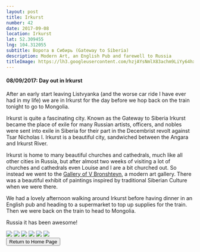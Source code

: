 ```yaml
---
layout: post
title: Irkurst
number: 42
date: 2017-09-08
location: Irkurst
lat: 52.309455
lng: 104.312055
subtitle: Ворота в Сибирь (Gateway to Siberia)
description: Modern Art, an English Pub and farewell to Russia
titleImage: https://lh3.googleusercontent.com/hzjAYsNmlX83achm9LiYy64hxD9zduozqzNp1gRT0lRjHEbu6ua6NINmURHbUjrHiDx8EigonL6OowdbnsaBmsdyF6xCkkd-g-NT7K3-E1DMpuHbXor86XasrTgH1VmdcL3PdNnl-Z8=w2400
---
```


<h4>08/09/2017: Day out in Irkurst</h4>

After an early start leaving Listvyanka (and the worse car ride I have ever had in my life) we are in Irkurst for the day before we hop back on the train tonight to go to Mongolia. 

Irkurst is quite a fascinating city. Known as the Gateway to Siberia Irkurst became the place of exile for many Russian artists, officers, and nobles were sent into exile in Siberia for their part in the Decembrist revolt against Tsar Nicholas I. Irkurst is a beautiful city, sandwiched between the Angara and Irkurst River. 

Irkurst is home to many beautiful churches and cathedrals, much like all other cities in Russia, but after almost two weeks of visiting a lot of churches and cathedrals even Louise and I are a bit churched out. So instead we went to the <a target="_blank" href="https://www.inspirock.com/russia/irkutsk/gallery-of-v-bronshteyn-a1321070551">Gallery of V Bronshteyn</a>, a modern art gallery. There was a beautiful exhibit of paintings inspired by traditional Siberian Culture when we were there. 

We had a lovely afternoon walking around Irkurst before having dinner in an English pub and heading to a supermarket to top up supplies for the train. Then we were back on the train to head to Mongolia. 

Russia it has been awesome!

<img src="https://lh3.googleusercontent.com/Lh5GZcGKeMQXluQSR1sIia5VpjbLFGP1y8HVBhSx3jWCWN781reT-ctN6aGho6O-EIxatctgXFaBTGNDCSZJePcnhwSR9BD-qVSELWyWFRW5kOoPNldT-_57yG_w9VfSuK75SlCWWbI=w2400" class="image1">
<img src="https://lh3.googleusercontent.com/LQwjOnLNKd1AAdQPdhpoBf4XpghbQuJ8zng1LsfEFLbQZfR5_i05S9xfcJaFv36-noAPB0iaqZ8zk3oIK2ak0x4P7A9w-CdU4-cmIPcwhP514XH0OyTERfunxQkefkz6pk-uvXZMzUM=w2400" class="image1">
<img src="https://lh3.googleusercontent.com/eaOpntwl2cwDImLd8cJR5H8gZABML09SJqjlF09-3Q-A1t3fcPJVyD9_E9tULC7IuyacNzbPu58yxT17lyrpPhvdme5PmIgfehv6Pk9kX1iljeLj5u_af_o_bsu_kuwwhPYvlib-_Tg=w2400" class="image1">
<img src="https://lh3.googleusercontent.com/xLDfo2D_a5J5Hw_r-ipjguUYh5wV0xDp8kx4xw3_YLOyWA6aBkzJXmZq12R7G0tsZkJstb9AZ5a5EAvEv3LAcnwLOTJOlavEAPf7hChTxPoiM_XjYwbyorJzpGiIIWcKwm9KlfkInFQ=w2400" class="image1">
<img src="https://lh3.googleusercontent.com/OR78zwQXi9djyoe2e_rFm7DYsAroaA65U9A4oipXu9mfUXW1ohZVbf9X3xenIlsfUzk9SSMGo9HSbNq2wk5lXyUlmY71nMYOCa-RzxDcOilZ01uTTjFqRuR7Tz_OYJmszTh3t41CJLY=w2400" class="image1">
<img src="https://lh3.googleusercontent.com/wTIamNEqHZf48VJ8NwR88RJ7BTBcAyq_upKxq8IygApW_KnPRRlBzh-EEPuOjMktJPRhSfH6infnZNRRbT48YClHJKxxKZffWdRgySbW-OTz8SGBluei6m3Zc6Ax8h8pnbgU9SBWvxI=w2400" class="image1">

<div class="wrapper">
  <input type="button" class="button" value="Return to Home Page" onclick="self.close()">
</div>
